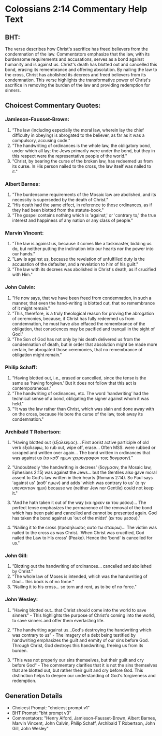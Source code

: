 # Colossians 2:14 Commentary Help Text

## BHT:
The verse describes how Christ's sacrifice has freed believers from the condemnation of the law. Commentators emphasize that the law, with its burdensome requirements and accusations, serves as a bond against humanity and is against us. Christ's death has blotted out and cancelled this bond, erasing its remembrance and offering absolution. By nailing the law to the cross, Christ has abolished its decrees and freed believers from its condemnation. This verse highlights the transformative power of Christ's sacrifice in removing the burden of the law and providing redemption for sinners.

## Choicest Commentary Quotes:
### Jamieson-Fausset-Brown:
1. "The law (including especially the moral law, wherein lay the chief difficulty in obeying) is abrogated to the believer, as far as it was a compulsory, accusing code." 
2. "The handwriting of ordinances is the whole law, the obligatory bond, under which all lay; the Jews primarily were under the bond, but they in this respect were the representative people of the world."
3. "Christ, by bearing the curse of the broken law, has redeemed us from its curse. In His person nailed to the cross, the law itself was nailed to it."

### Albert Barnes:
1. "The burdensome requirements of the Mosaic law are abolished, and its necessity is superseded by the death of Christ."
2. "His death had the same effect, in reference to those ordinances, as if they had been blotted from the statute-book."
3. "The gospel contains nothing which is 'against,' or 'contrary to,' the true interest and happiness of any nation or any class of people."

### Marvin Vincent:
1. "The law is against us, because it comes like a taskmaster, bidding us do, but neither putting the inclination into our hearts nor the power into our hands."
2. "Law is against us, because the revelation of unfulfilled duty is the accusation of the defaulter, and a revelation to him of his guilt."
3. "The law with its decrees was abolished in Christ's death, as if crucified with Him."

### John Calvin:
1. "He now says, that we have been freed from condemnation, in such a manner, that even the hand-writing is blotted out, that no remembrance of it might remain."
2. "This, therefore, is a truly theological reason for proving the abrogation of ceremonies, because, if Christ has fully redeemed us from condemnation, he must have also effaced the remembrance of the obligation, that consciences may be pacified and tranquil in the sight of God."
3. "The Son of God has not only by his death delivered us from the condemnation of death, but in order that absolution might be made more certain, he abrogated those ceremonies, that no remembrance of obligation might remain."

### Philip Schaff:
1. "Having blotted out, i.e., erased or cancelled, since the tense is the same as ‘having forgiven.’ But it does not follow that this act is contemporaneous."
2. "The handwriting of ordinances, etc. The word ‘handwriting’ had the technical sense of a bond, obligating the signer against whom it was held."
3. "‘It was the law rather than Christ, which was slain and done away with on the cross, because He bore the curse of the law, took away its condemnation."

### Archibald T Robertson:
1. "Having blotted out (εξαλειψας)... First aorist active participle of old verb εξαλειφω, to rub out, wipe off, erase... Often MSS. were rubbed or scraped and written over again... The bond written in ordinances that was against us (το καθ' ημων χειρογραφον τοις δογμασιν)." 

2. "Undoubtedly 'the handwriting in decrees' (δογμασιν, the Mosaic law, Ephesians 2:15) was against the Jews... but the Gentiles also gave moral assent to God's law written in their hearts (Romans 2:14). So Paul says 'against us' (καθ' ημων) and adds 'which was contrary to us' (ο ην υπεναντιον ημιν) because we (neither Jew nor Gentile) could not keep it."

3. "And he hath taken it out of the way (κα ηρκεν εκ του μεσου)... The perfect tense emphasizes the permanence of the removal of the bond which has been paid and cancelled and cannot be presented again. God has taken the bond against us 'out of the midst' (εκ του μεσου)."

4. "Nailing it to the cross (προσηλωσας αυτο τω σταυρω)... The victim was nailed to the cross as was Christ. 'When Christ was crucified, God nailed the Law to His cross' (Peake). Hence the 'bond' is cancelled for us."

### John Gill:
1. "Blotting out the handwriting of ordinances... cancelled and abolished by Christ."
2. "The whole law of Moses is intended, which was the handwriting of God... this book is of no force."
3. "Nailing it to his cross... so torn and rent, as to be of no force."

### John Wesley:
1. "Having blotted out...that Christ should come into the world to save sinners" - This highlights the purpose of Christ's coming into the world, to save sinners and offer them everlasting life.

2. "The handwriting against us...God's destroying the handwriting which was contrary to us" - The imagery of a debt being testified by handwriting emphasizes the guilt and enmity of our sins before God. Through Christ, God destroys this handwriting, freeing us from its burden.

3. "This was not properly our sins themselves, but their guilt and cry before God" - The commentary clarifies that it is not the sins themselves that are blotted out, but rather their guilt and cry before God. This distinction helps to deepen our understanding of God's forgiveness and redemption.


## Generation Details
- Choicest Prompt: "choicest prompt v1"
- BHT Prompt: "bht prompt v3"
- Commentators: "Henry Alford, Jamieson-Fausset-Brown, Albert Barnes, Marvin Vincent, John Calvin, Philip Schaff, Archibald T Robertson, John Gill, John Wesley"
